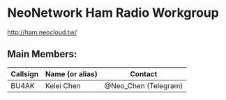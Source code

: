 # NeoNetwork Ham Radio Workgroup
http://ham.neocloud.tw/
## Main Members:
|Callsign	|Name (or alias)	|Contact		|
|---------------|-----------------------|-----------------------|
|BU4AK		|Kelei Chen		|@Neo_Chen (Telegram)	|
